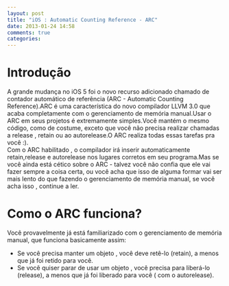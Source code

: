 ```yaml
---
layout: post
title: "iOS : Automatic Counting Reference - ARC"
date: 2013-01-24 14:58
comments: true
categories: 
---
```


Introdução
=============

A grande mudança no iOS 5 foi o novo recurso adicionado  chamado de contador automático de referência (ARC - Automatic Counting Reference).ARC é uma característica do novo compilador LLVM 3.0 que acaba completamente com  o gerenciamento  de memória manual.Usar o ARC em seus projetos é extremamente simples.Você mantém o mesmo código, como de costume, exceto que você não precisa realizar chamadas a release , retain ou ao autorelease.O ARC realiza todas essas tarefas pra você :).  
Com o ARC habilitado , o compilador irá inserir automaticamente retain,release e autorelease nos lugares corretos em seu programa.Mas se você ainda está cético  sobre o ARC - talvez você não confia  que ele vai fazer sempre a coisa certa, ou você acha que isso de alguma formar vai ser mais lento do que fazendo o gerenciamento de memória manual, se você acha isso , continue a ler.

Como o ARC funciona?
=============

Você provavelmente já está familiarizado com o gerenciamento de memória manual, que funciona basicamente assim:  

*   Se você precisa manter um objeto , você deve retê-lo (retain), a menos que já foi retido para você.
*   Se você quiser parar de usar um objeto , você precisa para liberá-lo (release), a menos que já foi liberado para você ( com o autorelease).